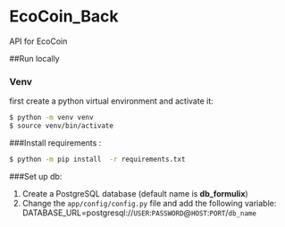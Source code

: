 # EcoCoin_Back

API for EcoCoin 

##Run locally 
### Venv 

first create a python virtual environment and activate it: 

```bash
$ python -m venv venv
$ source venv/bin/activate
```

###Install requirements : 
```bash 
$ python -m pip install  -r requirements.txt
```

###Set up db:

1. Create a PostgreSQL database (default name is **db_formulix**)
2. Change the `app/config/config.py` file and add the following variable: <br/>
   DATABASE_URL=postgresql://`USER`:`PASSWORD`@`HOST`:`PORT`/`db_name`